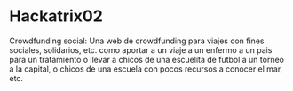 Hackatrix02
===========

Crowdfunding social: Una web de crowdfunding para viajes con fines sociales, solidarios, etc. como aportar a un viaje a un enfermo a un pais para un tratamiento o llevar a chicos de una escuelita de futbol a un torneo a la capital, o chicos de una escuela con pocos recursos a conocer el mar, etc.
